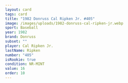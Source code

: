 ```yaml
---
layout: card
tags: card
title: "1982 Donruss Cal Ripken Jr. #405"
image: /images/uploads/1982-donruss-cal-ripken-jr.webp
sport: Baseball
year: 1982
brand: Donruss
subset: ""
player: Cal Ripken Jr.
lastName: Ripken
number: "405"
isRookie: true
condition: NR-MINT
value: 16
order: 10
---
```

